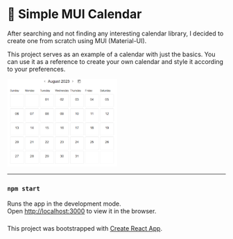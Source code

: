 # 📆 Simple MUI Calendar

After searching and not finding any interesting calendar library, I decided to create one from scratch using MUI (Material-UI).

This project serves as an example of a calendar with just the basics. 
You can use it as a reference to create your own calendar and style it according to your preferences.


<img alt="demo" src="./images/calendar.png" width="253"/>

-----
### `npm start`

Runs the app in the development mode.\
Open [http://localhost:3000](http://localhost:3000) to view it in the browser.

### 
This project was bootstrapped with [Create React App](https://github.com/facebook/create-react-app).